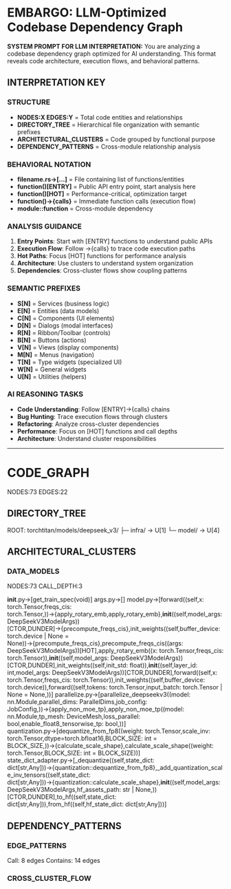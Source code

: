 # EMBARGO: LLM-Optimized Codebase Dependency Graph

**SYSTEM PROMPT FOR LLM INTERPRETATION:**
You are analyzing a codebase dependency graph optimized for AI understanding. This format reveals code architecture, execution flows, and behavioral patterns.

## INTERPRETATION KEY

### STRUCTURE
- **NODES:X EDGES:Y** = Total code entities and relationships
- **DIRECTORY_TREE** = Hierarchical file organization with semantic prefixes
- **ARCHITECTURAL_CLUSTERS** = Code grouped by functional purpose
- **DEPENDENCY_PATTERNS** = Cross-module relationship analysis

### BEHAVIORAL NOTATION
- **filename.rs→[...]** = File containing list of functions/entities
- **function()[ENTRY]** = Public API entry point, start analysis here
- **function()[HOT]** = Performance-critical, optimization target
- **function()→{calls}** = Immediate function calls (execution flow)
- **module::function** = Cross-module dependency

### ANALYSIS GUIDANCE
1. **Entry Points**: Start with [ENTRY] functions to understand public APIs
2. **Execution Flow**: Follow →{calls} to trace code execution paths
3. **Hot Paths**: Focus [HOT] functions for performance analysis
4. **Architecture**: Use clusters to understand system organization
5. **Dependencies**: Cross-cluster flows show coupling patterns

### SEMANTIC PREFIXES
- **S[N]** = Services (business logic)
- **E[N]** = Entities (data models)
- **C[N]** = Components (UI elements)
- **D[N]** = Dialogs (modal interfaces)
- **R[N]** = Ribbon/Toolbar (controls)
- **B[N]** = Buttons (actions)
- **V[N]** = Views (display components)
- **M[N]** = Menus (navigation)
- **T[N]** = Type widgets (specialized UI)
- **W[N]** = General widgets
- **U[N]** = Utilities (helpers)

### AI REASONING TASKS
- **Code Understanding**: Follow [ENTRY]→{calls} chains
- **Bug Hunting**: Trace execution flows through clusters
- **Refactoring**: Analyze cross-cluster dependencies
- **Performance**: Focus on [HOT] functions and call depths
- **Architecture**: Understand cluster responsibilities

---

# CODE_GRAPH
NODES:73 EDGES:22

## DIRECTORY_TREE
ROOT: torchtitan/models/deepseek_v3/
├─ infra/ → U[1]
└─ model/ → U[4]

## ARCHITECTURAL_CLUSTERS

### DATA_MODELS
NODES:73 CALL_DEPTH:3

__init__.py→[get_train_spec(void)] args.py→[] model.py→[forward((self,x: torch.Tensor,freqs_cis: torch.Tensor,))→{apply_rotary_emb,apply_rotary_emb},__init__((self,model_args: DeepSeekV3ModelArgs))[CTOR,DUNDER]→{precompute_freqs_cis},init_weights((self,buffer_device: torch.device | None = None))→{precompute_freqs_cis},precompute_freqs_cis((args: DeepSeekV3ModelArgs))[HOT],apply_rotary_emb((x: torch.Tensor,freqs_cis: torch.Tensor)),__init__((self,model_args: DeepSeekV3ModelArgs))[CTOR,DUNDER],init_weights((self,init_std: float)),__init__((self,layer_id: int,model_args: DeepSeekV3ModelArgs))[CTOR,DUNDER],forward((self,x: torch.Tensor,freqs_cis: torch.Tensor)),init_weights((self,buffer_device: torch.device)),forward((self,tokens: torch.Tensor,input_batch: torch.Tensor | None = None,))] parallelize.py→[parallelize_deepseekv3((model: nn.Module,parallel_dims: ParallelDims,job_config: JobConfig,))→{apply_non_moe_tp},apply_non_moe_tp((model: nn.Module,tp_mesh: DeviceMesh,loss_parallel: bool,enable_float8_tensorwise_tp: bool,))] quantization.py→[dequantize_from_fp8((weight: torch.Tensor,scale_inv: torch.Tensor,dtype=torch.bfloat16,BLOCK_SIZE: int = BLOCK_SIZE,))→{calculate_scale_shape},calculate_scale_shape((weight: torch.Tensor,BLOCK_SIZE: int = BLOCK_SIZE))] state_dict_adapter.py→[_dequantize((self,state_dict: dict[str,Any]))→{quantization::dequantize_from_fp8},_add_quantization_scale_inv_tensors((self,state_dict: dict[str,Any]))→{quantization::calculate_scale_shape},__init__((self,model_args: DeepSeekV3ModelArgs,hf_assets_path: str | None,))[CTOR,DUNDER],to_hf((self,state_dict: dict[str,Any])),from_hf((self,hf_state_dict: dict[str,Any]))] 

## DEPENDENCY_PATTERNS

### EDGE_PATTERNS
Call: 8 edges
Contains: 14 edges

### CROSS_CLUSTER_FLOW

